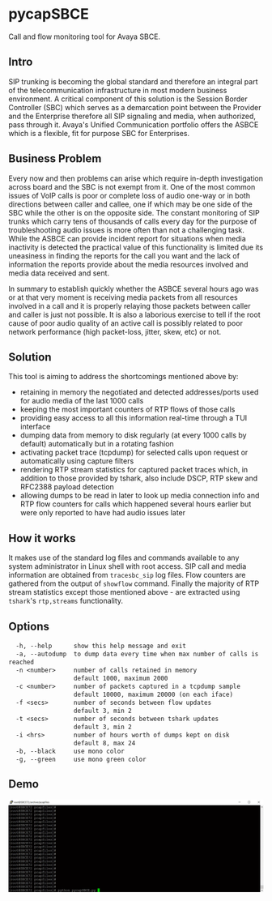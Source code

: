 # pycapSBCE

Call and flow monitoring tool for Avaya SBCE.

## Intro

SIP trunking is becoming the global standard and therefore an integral part of the telecommunication infrastructure in most modern business environment. A critical component of this solution is the Session Border Controller (SBC) which serves as a demarcation point between the Provider and the Enterprise therefore all SIP signaling and media, when authorized, pass through it. Avaya's Unified Communication portfolio offers the ASBCE which is a flexible, fit for purpose SBC for Enterprises.

## Business Problem

Every now and then problems can arise which require in-depth investigation across board and the SBC is not exempt from it. One of the most common issues of VoIP calls is poor or complete loss of audio one-way or in both directions between caller and callee, one if which may be one side of the SBC while the other is on the opposite side. The constant monitoring of SIP trunks which carry tens of thousands of calls every day for the purpose of troubleshooting audio issues is more often than not a challenging task. While the ASBCE can provide incident report for situations when media inactivity is detected the practical value of this functionality is limited due its uneasiness in finding the reports for the call you want and the lack
of information the reports provide about the media resources involved and media data received and sent.  

In summary to establish quickly whether the ASBCE several hours ago was or at that very moment is receiving media packets from
all resources involved in a call and it is properly relaying those packets between caller and caller is just not possible. It is also a laborious exercise to tell if the root cause of poor audio quality of an active call is possibly related to poor network performance (high packet-loss, jitter, skew, etc) or not.

## Solution

This tool is aiming to address the shortcomings mentioned above by:

- retaining in memory the negotiated and detected addresses/ports used for audio media of the last 1000 calls
- keeping the most important counters of RTP flows of those calls 
- providing easy access to all this information real-time through a TUI interface
- dumping data from memory to disk regularly (at every 1000 calls by default) automatically but in a rotating fashion 
- activating packet trace (tcpdump) for selected calls upon request or automatically using capture filters
- rendering RTP stream statistics for captured packet traces which, in addition to those provided by tshark, also include DSCP, RTP skew and RFC2388 payload detection
- allowing dumps to be read in later to look up media connection info and RTP flow counters for calls which happened several hours earlier but were only reported to have had audio issues later

## How it works

It makes use of the standard log files and commands available to any system administrator in Linux shell with root access.
SIP call and media information are obtained from `tracesbc_sip` log files. Flow counters are gathered from the output of `showflow` command. Finally the majority of RTP stream statistics except those mentioned above - are extracted using `tshark`'s `rtp,streams` functionality.

## Options

```
  -h, --help      show this help message and exit
  -a, --autodump  to dump data every time when max number of calls is reached
  -n <number>     number of calls retained in memory
                  default 1000, maximum 2000
  -c <number>     number of packets captured in a tcpdump sample
                  default 10000, maximum 20000 (on each iface)
  -f <secs>       number of seconds between flow updates
                  default 3, min 2
  -t <secs>       number of seconds between tshark updates
                  default 3, min 2
  -i <hrs>        number of hours worth of dumps kept on disk
                  default 8, max 24
  -b, --black     use mono color
  -g, --green     use mono green color
```

## Demo

![alt text](./images/pycapSBCE.gif?raw=true "pycapSBCE")

